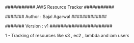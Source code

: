 ########### AWS Resource Tracker ###########

####### Author : Sajal Agarwal #############

####### Version : v1 #######################

1 - Tracking of resources like s3 , ec2 , lambda and iam users

